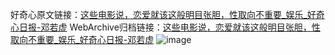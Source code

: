 好奇心原文链接：[这些电影说，恋爱就该这般明目张胆，性取向不重要_娱乐_好奇心日报-邓若虚](https://www.qdaily.com/articles/10853.html)
WebArchive归档链接：[这些电影说，恋爱就该这般明目张胆，性取向不重要_娱乐_好奇心日报-邓若虚](http://web.archive.org/web/20170916154254/http://www.qdaily.com/articles/10853.html)
![image](http://ww3.sinaimg.cn/large/007d5XDply1g3wcamzm2tj30u062snpd)